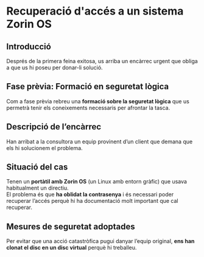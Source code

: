 # Recuperació d'accés a un sistema Zorin OS

## Introducció
Després de la primera feina exitosa, us arriba un encàrrec urgent que obliga a que us hi poseu per donar-li solució.

## Fase prèvia: Formació en seguretat lògica
Com a fase prèvia rebreu una **formació sobre la seguretat lògica** que us permetrà tenir els coneixements necessaris per afrontar la tasca.

## Descripció de l’encàrrec
Han arribat a la consultora un equip provinent d’un client que demana que els hi solucionem el problema.

## Situació del cas
Tenen un **portàtil amb Zorin OS** (un Linux amb entorn gràfic) que usava habitualment un directiu.  
El problema és que **ha oblidat la contrasenya** i és necessari poder recuperar l’accés perquè hi ha documentació molt important que cal recuperar.

## Mesures de seguretat adoptades
Per evitar que una acció catastròfica pugui danyar l’equip original, **ens han clonat el disc en un disc virtual** perquè hi treballeu.

